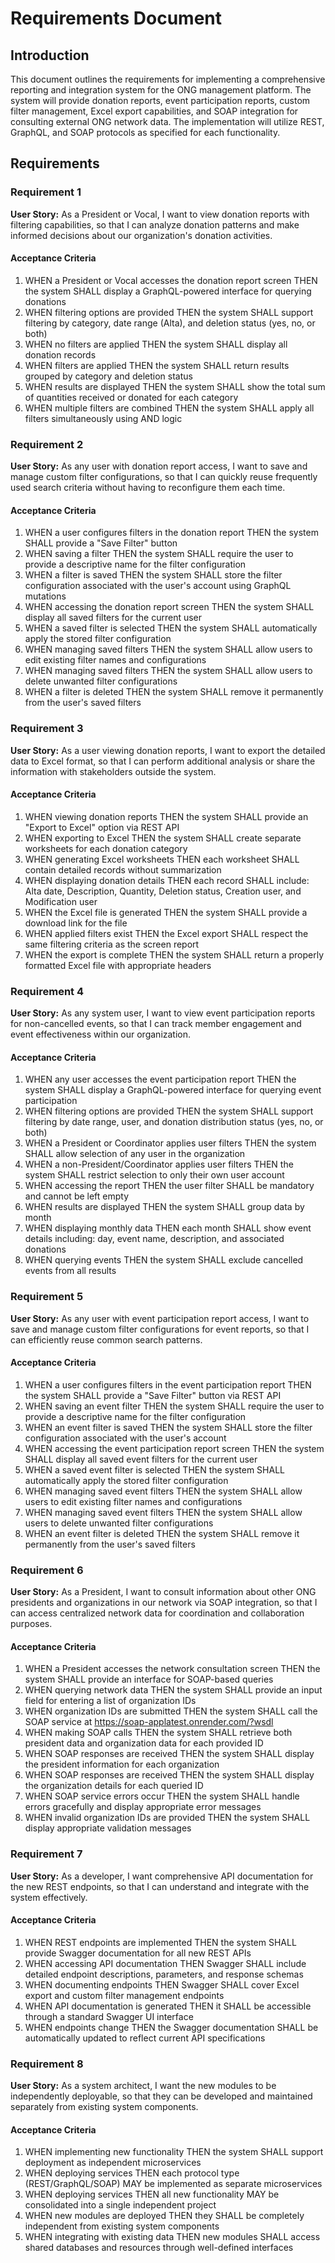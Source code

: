# Requirements Document

## Introduction

This document outlines the requirements for implementing a comprehensive reporting and integration system for the ONG management platform. The system will provide donation reports, event participation reports, custom filter management, Excel export capabilities, and SOAP integration for consulting external ONG network data. The implementation will utilize REST, GraphQL, and SOAP protocols as specified for each functionality.

## Requirements

### Requirement 1

**User Story:** As a President or Vocal, I want to view donation reports with filtering capabilities, so that I can analyze donation patterns and make informed decisions about our organization's donation activities.

#### Acceptance Criteria

1. WHEN a President or Vocal accesses the donation report screen THEN the system SHALL display a GraphQL-powered interface for querying donations
2. WHEN filtering options are provided THEN the system SHALL support filtering by category, date range (Alta), and deletion status (yes, no, or both)
3. WHEN no filters are applied THEN the system SHALL display all donation records
4. WHEN filters are applied THEN the system SHALL return results grouped by category and deletion status
5. WHEN results are displayed THEN the system SHALL show the total sum of quantities received or donated for each category
6. WHEN multiple filters are combined THEN the system SHALL apply all filters simultaneously using AND logic

### Requirement 2

**User Story:** As any user with donation report access, I want to save and manage custom filter configurations, so that I can quickly reuse frequently used search criteria without having to reconfigure them each time.

#### Acceptance Criteria

1. WHEN a user configures filters in the donation report THEN the system SHALL provide a "Save Filter" button
2. WHEN saving a filter THEN the system SHALL require the user to provide a descriptive name for the filter configuration
3. WHEN a filter is saved THEN the system SHALL store the filter configuration associated with the user's account using GraphQL mutations
4. WHEN accessing the donation report screen THEN the system SHALL display all saved filters for the current user
5. WHEN a saved filter is selected THEN the system SHALL automatically apply the stored filter configuration
6. WHEN managing saved filters THEN the system SHALL allow users to edit existing filter names and configurations
7. WHEN managing saved filters THEN the system SHALL allow users to delete unwanted filter configurations
8. WHEN a filter is deleted THEN the system SHALL remove it permanently from the user's saved filters

### Requirement 3

**User Story:** As a user viewing donation reports, I want to export the detailed data to Excel format, so that I can perform additional analysis or share the information with stakeholders outside the system.

#### Acceptance Criteria

1. WHEN viewing donation reports THEN the system SHALL provide an "Export to Excel" option via REST API
2. WHEN exporting to Excel THEN the system SHALL create separate worksheets for each donation category
3. WHEN generating Excel worksheets THEN each worksheet SHALL contain detailed records without summarization
4. WHEN displaying donation details THEN each record SHALL include: Alta date, Description, Quantity, Deletion status, Creation user, and Modification user
5. WHEN the Excel file is generated THEN the system SHALL provide a download link for the file
6. WHEN applied filters exist THEN the Excel export SHALL respect the same filtering criteria as the screen report
7. WHEN the export is complete THEN the system SHALL return a properly formatted Excel file with appropriate headers

### Requirement 4

**User Story:** As any system user, I want to view event participation reports for non-cancelled events, so that I can track member engagement and event effectiveness within our organization.

#### Acceptance Criteria

1. WHEN any user accesses the event participation report THEN the system SHALL display a GraphQL-powered interface for querying event participation
2. WHEN filtering options are provided THEN the system SHALL support filtering by date range, user, and donation distribution status (yes, no, or both)
3. WHEN a President or Coordinator applies user filters THEN the system SHALL allow selection of any user in the organization
4. WHEN a non-President/Coordinator applies user filters THEN the system SHALL restrict selection to only their own user account
5. WHEN accessing the report THEN the user filter SHALL be mandatory and cannot be left empty
6. WHEN results are displayed THEN the system SHALL group data by month
7. WHEN displaying monthly data THEN each month SHALL show event details including: day, event name, description, and associated donations
8. WHEN querying events THEN the system SHALL exclude cancelled events from all results

### Requirement 5

**User Story:** As any user with event participation report access, I want to save and manage custom filter configurations for event reports, so that I can efficiently reuse common search patterns.

#### Acceptance Criteria

1. WHEN a user configures filters in the event participation report THEN the system SHALL provide a "Save Filter" button via REST API
2. WHEN saving an event filter THEN the system SHALL require the user to provide a descriptive name for the filter configuration
3. WHEN an event filter is saved THEN the system SHALL store the filter configuration associated with the user's account
4. WHEN accessing the event participation report screen THEN the system SHALL display all saved event filters for the current user
5. WHEN a saved event filter is selected THEN the system SHALL automatically apply the stored filter configuration
6. WHEN managing saved event filters THEN the system SHALL allow users to edit existing filter names and configurations
7. WHEN managing saved event filters THEN the system SHALL allow users to delete unwanted filter configurations
8. WHEN an event filter is deleted THEN the system SHALL remove it permanently from the user's saved filters

### Requirement 6

**User Story:** As a President, I want to consult information about other ONG presidents and organizations in our network via SOAP integration, so that I can access centralized network data for coordination and collaboration purposes.

#### Acceptance Criteria

1. WHEN a President accesses the network consultation screen THEN the system SHALL provide an interface for SOAP-based queries
2. WHEN querying network data THEN the system SHALL provide an input field for entering a list of organization IDs
3. WHEN organization IDs are submitted THEN the system SHALL call the SOAP service at https://soap-applatest.onrender.com/?wsdl
4. WHEN making SOAP calls THEN the system SHALL retrieve both president data and organization data for each provided ID
5. WHEN SOAP responses are received THEN the system SHALL display the president information for each organization
6. WHEN SOAP responses are received THEN the system SHALL display the organization details for each queried ID
7. WHEN SOAP service errors occur THEN the system SHALL handle errors gracefully and display appropriate error messages
8. WHEN invalid organization IDs are provided THEN the system SHALL display appropriate validation messages

### Requirement 7

**User Story:** As a developer, I want comprehensive API documentation for the new REST endpoints, so that I can understand and integrate with the system effectively.

#### Acceptance Criteria

1. WHEN REST endpoints are implemented THEN the system SHALL provide Swagger documentation for all new REST APIs
2. WHEN accessing API documentation THEN Swagger SHALL include detailed endpoint descriptions, parameters, and response schemas
3. WHEN documenting endpoints THEN Swagger SHALL cover Excel export and custom filter management endpoints
4. WHEN API documentation is generated THEN it SHALL be accessible through a standard Swagger UI interface
5. WHEN endpoints change THEN the Swagger documentation SHALL be automatically updated to reflect current API specifications

### Requirement 8

**User Story:** As a system architect, I want the new modules to be independently deployable, so that they can be developed and maintained separately from existing system components.

#### Acceptance Criteria

1. WHEN implementing new functionality THEN the system SHALL support deployment as independent microservices
2. WHEN deploying services THEN each protocol type (REST/GraphQL/SOAP) MAY be implemented as separate microservices
3. WHEN deploying services THEN all new functionality MAY be consolidated into a single independent project
4. WHEN new modules are deployed THEN they SHALL be completely independent from existing system components
5. WHEN integrating with existing data THEN new modules SHALL access shared databases and resources through well-defined interfaces